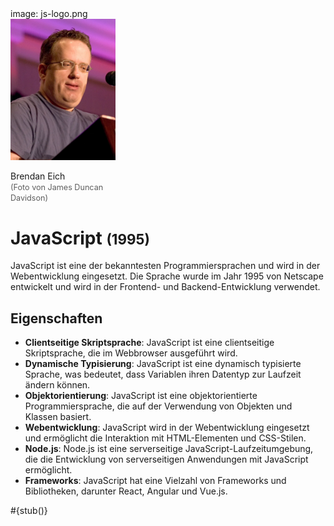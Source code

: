 <div class='meta'>
image: js-logo.png
</div>

<div class='floatright mt-5' style='width: 12em;'>
    <img src='eich.webp'>
    <p>
      Brendan Eich<br>
      <span style='font-size: 90%; opacity: 0.7;'>(Foto von James Duncan Davidson)</span>
    </p>
</div>

# JavaScript <span style='font-size: 80%;'>(1995)</span>

<p class='abstract'>
JavaScript ist eine der bekanntesten Programmiersprachen und wird in der Webentwicklung eingesetzt. Die Sprache wurde im Jahr 1995 von Netscape entwickelt und wird in der Frontend- und Backend-Entwicklung verwendet.
</p>

## Eigenschaften

- **Clientseitige Skriptsprache**: JavaScript ist eine clientseitige Skriptsprache, die im Webbrowser ausgeführt wird.
- **Dynamische Typisierung**: JavaScript ist eine dynamisch typisierte Sprache, was bedeutet, dass Variablen ihren Datentyp zur Laufzeit ändern können.
- **Objektorientierung**: JavaScript ist eine objektorientierte Programmiersprache, die auf der Verwendung von Objekten und Klassen basiert.
- **Webentwicklung**: JavaScript wird in der Webentwicklung eingesetzt und ermöglicht die Interaktion mit HTML-Elementen und CSS-Stilen.
- **Node.js**: Node.js ist eine serverseitige JavaScript-Laufzeitumgebung, die die Entwicklung von serverseitigen Anwendungen mit JavaScript ermöglicht.
- **Frameworks**: JavaScript hat eine Vielzahl von Frameworks und Bibliotheken, darunter React, Angular und Vue.js.

<div class='alert alert-warning'>#{stub()}</div>
